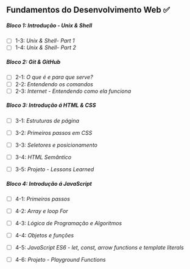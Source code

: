 ## Fundamentos do Desenvolvimento Web ✅

##### Bloco 1: Introdução - Unix & Shell

- [ ] 1-3: _Unix & Shell- Part 1_
- [ ] 1-4: _Unix & Shell- Part 2_

##### Bloco 2: Git & GitHub

- [ ] 2-1: _O que é e para que serve?_
- [ ] 2-2: _Entendendo os comandos_
- [ ] 2-3: _Internet - Entendendo como ela funciona_

##### Bloco 3: Introdução á HTML & CSS
- [ ] 3-1: _Estruturas de página_
- [ ] 3-2: _Primeiros passos em CSS_
- [ ] 3-3: _Seletores e posicionamento_
- [ ] 3-4: _HTML Semântico_
- [ ] 3-5: _Projeto - Lessons Learned_
  

##### Bloco 4: Introdução á JavaScript
- [ ] 4-1: _Primeiros passos_
- [ ] 4-2: _Array e loop For_
- [ ] 4-3: _Lógica de Programação e Algoritmos_
- [ ] 4-4: _Objetos e funções_
- [ ] 4-5: _JavaScript ES6 - let, const, arrow functions e template literals_
- [ ] 4-6: _Projeto - Playground Functions_

 

